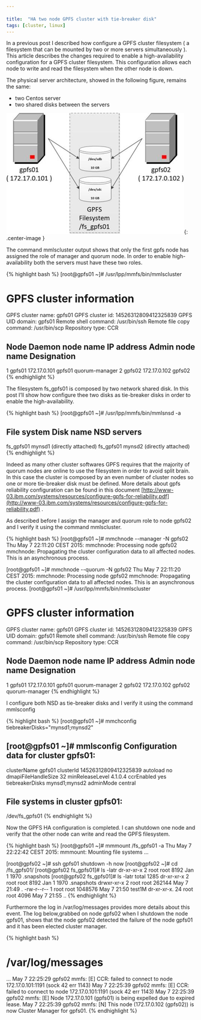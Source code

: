 ```yaml
---

title:  "HA two node GPFS cluster with tie-breaker disk"
tags: [cluster, linux]
---
```


In a previous post I described how configure a GPFS cluster filesystem ( a filesystem that can be mounted by two or more servers simultaneously ).
This article describes the changes required to enable a high-availability configuration for a GPFS cluster filesystem. This configuration allows each node to write and read the filesystem when the other node is down.

The physical server architecture, showed in the following figure, remains the same:
- two Centos server
- two shared disks between the servers

![gpfs architecture diagram](/assets/2015-05-23-ha_two_node_gpfs_cluster_with_tie-breaker_disk_img1.jpg){: .center-image }

The command mmlscluster output shows that only the first gpfs node has assigned the role of manager and quorum node. In order to enable high-availability both the servers must have these two roles.

{% highlight bash %}
[root@gpfs01 ~]# /usr/lpp/mmfs/bin/mmlscluster

GPFS cluster information
========================
  GPFS cluster name:         gpfs01
  GPFS cluster id:           14526312809412325839
  GPFS UID domain:           gpfs01
  Remote shell command:      /usr/bin/ssh
  Remote file copy command:  /usr/bin/scp
  Repository type:           CCR

 Node  Daemon node name  IP address    Admin node name  Designation
--------------------------------------------------------------------
   1   gpfs01            172.17.0.101  gpfs01           quorum-manager
   2   gpfs02            172.17.0.102  gpfs02
{% endhighlight %}

The filesystem fs_gpfs01 is composed by two network shared disk. In this post I’ll show how configure thee two disks as tie-breaker disks in order to enable the high-availability.

{% highlight bash %}
[root@gpfs01 ~]# /usr/lpp/mmfs/bin/mmlsnsd -a

File system Disk name NSD servers
---------------------------------------------------------------------------
fs_gpfs01 mynsd1 (directly attached)
fs_gpfs01 mynsd2 (directly attached)
{% endhighlight %}

Indeed as many other cluster softwares GPFS requires that the majority of quorum nodes are online to use the filesystem in order to avoid split brain.
In this case the cluster is composed by an even number of cluster nodes so one or more tie-breaker disk must be defined.
More details about gpfs reliability configuration can be found in this document [http://www-03.ibm.com/systems/resources/configure-gpfs-for-reliability.pdf](http://www-03.ibm.com/systems/resources/configure-gpfs-for-reliability.pdf) .

As described before I assign the manager and quorum role to node gpfs02 and I verify it using the command mmlscluster.

{% highlight bash %}
[root@gpfs01 ~]# mmchnode --manager -N gpfs02
Thu May 7 22:11:20 CEST 2015: mmchnode: Processing node gpfs02
mmchnode: Propagating the cluster configuration data to all
affected nodes. This is an asynchronous process.

[root@gpfs01 ~]# mmchnode --quorum -N gpfs02
Thu May 7 22:11:20 CEST 2015: mmchnode: Processing node gpfs02
mmchnode: Propagating the cluster configuration data to all
affected nodes. This is an asynchronous process.
[root@gpfs01 ~]# /usr/lpp/mmfs/bin/mmlscluster

GPFS cluster information
========================
GPFS cluster name: gpfs01
GPFS cluster id: 14526312809412325839
GPFS UID domain: gpfs01
Remote shell command: /usr/bin/ssh
Remote file copy command: /usr/bin/scp
Repository type: CCR

Node Daemon node name IP address Admin node name Designation
--------------------------------------------------------------------
1 gpfs01 172.17.0.101 gpfs01 quorum-manager
2 gpfs02 172.17.0.102 gpfs02 quorum-manager
{% endhighlight %}

I configure both NSD as tie-breaker disks and I verify it using the command mmlsconfig

{% highlight bash %}
[root@gpfs01 ~]# mmchconfig tiebreakerDisks="mynsd1;mynsd2"

[root@gpfs01 ~]# mmlsconfig
Configuration data for cluster gpfs01:
--------------------------------------
clusterName gpfs01
clusterId 14526312809412325839
autoload no
dmapiFileHandleSize 32
minReleaseLevel 4.1.0.4
ccrEnabled yes
tiebreakerDisks mynsd1;mynsd2
adminMode central

File systems in cluster gpfs01:
-------------------------------
/dev/fs_gpfs01
{% endhighlight %}

Now the GPFS HA configuration is completed. I can shutdown one node and verify that the other node can write and read the GPFS filesystem.

{% highlight bash %}
[root@gpfs01 ~]# mmmount /fs_gpfs01 -a
Thu May 7 22:22:42 CEST 2015: mmmount: Mounting file systems ...

[root@gpfs02 ~]# ssh gpfs01 shutdown -h now
[root@gpfs02 ~]# cd /fs_gpfs01/
[root@gpfs02 fs_gpfs01]# ls -latr
dr-xr-xr-x 2 root root 8192 Jan 1 1970 .snapshots
[root@gpfs02 fs_gpfs01]# ls -latr
total 1285
dr-xr-xr-x 2 root root 8192 Jan 1 1970 .snapshots
drwxr-xr-x 2 root root 262144 May 7 21:49 .
-rw-r--r-- 1 root root 1048576 May 7 21:50 test1M
dr-xr-xr-x. 24 root root 4096 May 7 21:55 ..
{% endhighlight %}

Furthermore the log in /var/log/messages provides more details about this event. The log below,grabbed on node gpfs02 when I shutdown the node gpfs01, shows that the node gpfs02 detected the failure of the node gpfs01 and it has been elected cluster manager.

{% highlight bash %}
# /var/log/messages
...
May 7 22:25:29 gpfs02 mmfs: [E] CCR: failed to connect to node 172.17.0.101:1191 (sock 42 err 1143)
May 7 22:25:39 gpfs02 mmfs: [E] CCR: failed to connect to node 172.17.0.101:1191 (sock 42 err 1143)
May 7 22:25:39 gpfs02 mmfs: [E] Node 172.17.0.101 (gpfs01) is being expelled due to expired lease.
May 7 22:25:39 gpfs02 mmfs: [N] This node (172.17.0.102 (gpfs02)) is now Cluster Manager for gpfs01.
{% endhighlight %}
